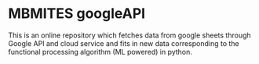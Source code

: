 # MBMITES googleAPI
This is an online repository which fetches data from google sheets through Google API and cloud service and fits in new data corresponding to the functional processing algorithm (ML powered) in python.

